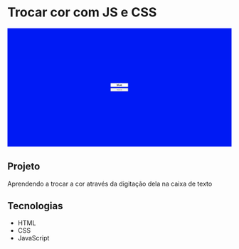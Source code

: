 # Trocar cor com JS e CSS
![](./img/image.png)

## Projeto
Aprendendo a trocar a cor através da digitação dela na caixa de texto

## Tecnologias
* HTML
* CSS
* JavaScript

